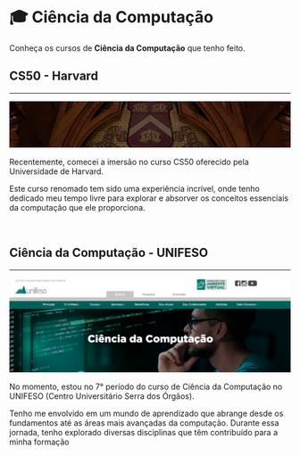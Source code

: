 
# 🎓 Ciência da Computação
Conheça os cursos de **Ciência da Computação** que tenho feito.

## CS50 - Harvard
---
[![Curso de Ciência da Computação - Harvard](/img/harvard-banner.jpg)](https://cs50.harvard.edu/x/2025)

Recentemente, comecei a imersão no curso CS50 oferecido pela Universidade de Harvard.

Este curso renomado tem sido uma experiência incrível, onde tenho dedicado meu tempo livre para explorar e absorver os conceitos essenciais da computação que ele proporciona.

<br/>

## Ciência da Computação - UNIFESO
---
[![Curso de Ciência da Computação - UNIFESO](/img/unifeso-cc.png)](https://www.unifeso.edu.br/cursos/graduacao/ciencia-da-computacao)

No momento, estou no 7° período do curso de Ciência da Computação no UNIFESO (Centro Universitário Serra dos Órgãos).

Tenho me envolvido em um mundo de aprendizado que abrange desde os fundamentos até as áreas mais avançadas da computação. Durante essa jornada, tenho explorado diversas disciplinas que têm contribuído para a minha formação
